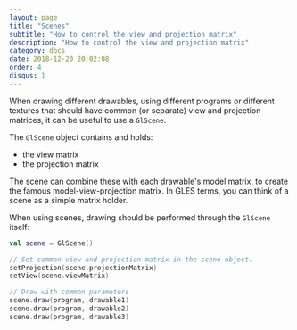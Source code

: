 ```yaml
---
layout: page
title: "Scenes"
subtitle: "How to control the view and projection matrix"
description: "How to control the view and projection matrix"
category: docs
date: 2018-12-20 20:02:08
order: 4
disqus: 1
---
```


When drawing different drawables, using different programs or different textures that should have
common (or separate) view and projection matrices, it can be useful to use a `GlScene`.

The `GlScene` object contains and holds:

- the view matrix
- the projection matrix

The scene can combine these with each drawable's model matrix, to create the famous model-view-projection
matrix. In GLES terms, you can think of a scene as a simple matrix holder.

When using scenes, drawing should be performed through the `GlScene` itself:

```kotlin
val scene = GlScene()

// Set common view and projection matrix in the scene object.
setProjection(scene.projectionMatrix)
setView(scene.viewMatrix)

// Draw with common parameters
scene.draw(program, drawable1)
scene.draw(program, drawable2)
scene.draw(program, drawable3)
```